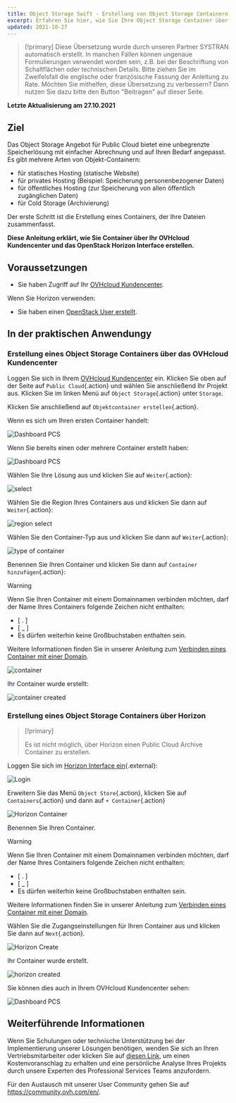 ```yaml
---
title: Object Storage Swift - Erstellung von Object Storage Containern
excerpt: Erfahren Sie hier, wie Sie Ihre Object Storage Container über das OVHcloud Kundencenter erstellen
updated: 2021-10-27
---
```


> [!primary]
> Diese Übersetzung wurde durch unseren Partner SYSTRAN automatisch erstellt. In manchen Fällen können ungenaue Formulierungen verwendet worden sein, z.B. bei der Beschriftung von Schaltflächen oder technischen Details. Bitte ziehen Sie im Zweifelsfall die englische oder französische Fassung der Anleitung zu Rate. Möchten Sie mithelfen, diese Übersetzung zu verbessern? Dann nutzen Sie dazu bitte den Button "Beitragen" auf dieser Seite.
>

**Letzte Aktualisierung am 27.10.2021**

## Ziel

Das Object Storage Angebot für Public Cloud bietet eine unbegrenzte Speicherlösung mit einfacher Abrechnung und auf Ihren Bedarf angepasst. Es gibt mehrere Arten von Objekt-Containern:

- für statisches Hosting (statische Website)
- für privates Hosting (Beispiel: Speicherung personenbezogener Daten)
- für öffentliches Hosting (zur Speicherung von allen öffentlich zugänglichen Daten)
- für Cold Storage (Archivierung)

Der erste Schritt ist die Erstellung eines Containers, der Ihre Dateien zusammenfasst.

**Diese Anleitung erklärt, wie Sie Container über Ihr OVHcloud Kundencenter und das OpenStack Horizon Interface erstellen.**

## Voraussetzungen

- Sie haben Zugriff auf Ihr [OVHcloud Kundencenter](https://www.ovh.com/auth/?action=gotomanager&from=https://www.ovh.de/&ovhSubsidiary=de).

Wenn Sie Horizon verwenden:

- Sie haben einen [OpenStack User erstellt](/pages/platform/public-cloud/create_and_delete_a_user).

## In der praktischen Anwendungy    

### Erstellung eines Object Storage Containers über das OVHcloud Kundencenter <a name="controlpanel"></a>

Loggen Sie sich in Ihrem [OVHcloud Kundencenter](https://www.ovh.com/auth/?action=gotomanager&from=https://www.ovh.de/&ovhSubsidiary=de) ein. Klicken Sie oben auf der Seite auf `Public Cloud`{.action} und wählen Sie anschließend Ihr Projekt aus. Klicken Sie im linken Menü auf `Object Storage`{.action} unter `Storage`.

Klicken Sie anschließend auf `Objektcontainer erstellen`{.action}.

Wenn es sich um Ihren ersten Container handelt:

![Dashboard PCS](images/create-container-20211005102334181.png)

Wenn Sie bereits einen oder mehrere Container erstellt haben:

![Dashboard PCS](images/create-container-20211005115040834.png)

Wählen Sie Ihre Lösung aus und klicken Sie auf `Weiter`{.action}:

![select](images/create-container-20211005110710249.png)

Wählen Sie die Region Ihres Containers aus und klicken Sie dann auf `Weiter`{.action}:

![region select](images/create-container-20211005110859551.png)

Wählen Sie den Container-Typ aus und klicken Sie dann auf `Weiter`{.action}:

![type of container](images/create-container-20211005111542718.png)

Benennen Sie Ihren Container und klicken Sie dann auf `Container hinzufügen`{.action}:

> [!warning]
>
> Wenn Sie Ihren Container mit einem Domainnamen verbinden möchten, darf der Name Ihres Containers folgende Zeichen nicht enthalten:
>
> - [ . ]
> - [ _ ]
> - Es dürfen weiterhin keine Großbuchstaben enthalten sein.
>
> Weitere Informationen finden Sie in unserer Anleitung zum [Verbinden eines Container mit einer Domain](/pages/cloud/storage/object_storage/pcs_link_domain).
>

![container](images/create-container-20211005111805966.png)

Ihr Container wurde erstellt:

![container created](images/create-container-20211005112013807.png)

### Erstellung eines Object Storage Containers über Horizon <a name="horizon"></a>

> [!primary]
>
> Es ist nicht möglich, über Horizon einen Public Cloud Archive Container zu erstellen.
>

Loggen Sie sich im [Horizon Interface ein](https://horizon.cloud.ovh.net){.external}:

![Login](images/create-container-20211005155245752.png)

Erweitern Sie das Menü `Object Store`{.action}, klicken Sie auf `Containers`{.action} und dann auf `+ Container`{.action}

![Horizon Container](images/create-container-20211005155704887.png)

Benennen Sie Ihren Container.

> [!warning]
>
> Wenn Sie Ihren Container mit einem Domainnamen verbinden möchten, darf der Name Ihres Containers folgende Zeichen nicht enthalten:
>
> - [ . ]
> - [ _ ]
> - Es dürfen weiterhin keine Großbuchstaben enthalten sein.
>
> Weitere Informationen finden Sie in unserer Anleitung zum [Verbinden eines Container mit einer Domain](/pages/cloud/storage/object_storage/pcs_link_domain).
>

Wählen Sie die Zugangseinstellungen für Ihren Container aus und klicken Sie dann auf `Next`{.action}.

![Horizon Create](images/create-container-20211005155824902.png)

Ihr Container wurde erstellt.

![horizon created](images/create-container-20211005155936971.png)

Sie können dies auch in Ihrem OVHcloud Kundencenter sehen:

![Dashboard PCS](images/create-container-20211005160503200.png)

## Weiterführende Informationen

Wenn Sie Schulungen oder technische Unterstützung bei der Implementierung unserer Lösungen benötigen, wenden Sie sich an Ihren Vertriebsmitarbeiter oder klicken Sie auf [diesen Link](https://www.ovhcloud.com/de/professional-services/), um einen Kostenvoranschlag zu erhalten und eine persönliche Analyse Ihres Projekts durch unsere Experten des Professional Services Teams anzufordern.

Für den Austausch mit unserer User Community gehen Sie auf <https://community.ovh.com/en/>.
